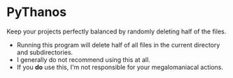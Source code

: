 # PyThanos

Keep your projects perfectly balanced by randomly deleting half of the files.

- Running this program will delete half of all files in the current directory and subdirectories.
- I generally do not recommend using this at all.
- If you **do** use this, I'm not responsible for your megalomaniacal actions.
